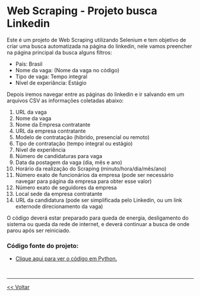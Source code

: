 # Web Scraping - Projeto busca Linkedin

Este é um projeto de Web Scraping utilizando Selenium e tem objetivo de criar uma busca automatizada na página do linkedin, 
nele vamos preencher na página principal da busca alguns filtros:

- País: Brasil
- Nome da vaga: (Nome da vaga no código)
- Tipo de vaga: Tempo integral
- Nível de experiância: Estágio

Depois iremos navegar entre as páginas do linkedin e ir salvando em um arquivos CSV as informações coletadas abaixo:

1. URL da vaga
2. Nome da vaga
3. Nome da Empresa contratante
4. URL da empresa contratante
5. Modelo de contratação (hibrido, presencial ou remoto)
6. Tipo de contratação (tempo integral ou estágio)
7. Nivel de experiência
8. Número de candidaturas para vaga
9. Data da postagem da vaga (dia, mês e ano)
10. Horário da realização do Scraping (minuto/hora/dia/mês/ano)
11. Número exato de funcionários da empresa (pode ser necessário
navegar para página da empresa para obter esse valor)
12. Número exato de seguidores da empresa
13. Local sede da empresa contratante
14. URL da candidatura (pode ser simplificada pelo Linkedin, ou um link
externode direcionamento da vaga)

O código deverá estar preparado para queda de energia, desligamento do sistema ou queda da rede de internet, e deverá
continuar a busca de onde parou após ser reiniciado.

### Código fonte do projeto:
- [Clique aqui para ver o código em Python.](https://github.com/dev-daniel-amorim/WS-Projeto-Busca-Linkedin/blob/main/main.py)

<br>
<hr>

[<< Voltar](https://github.com/dev-daniel-amorim/Topico-Selenium_e_WS)
